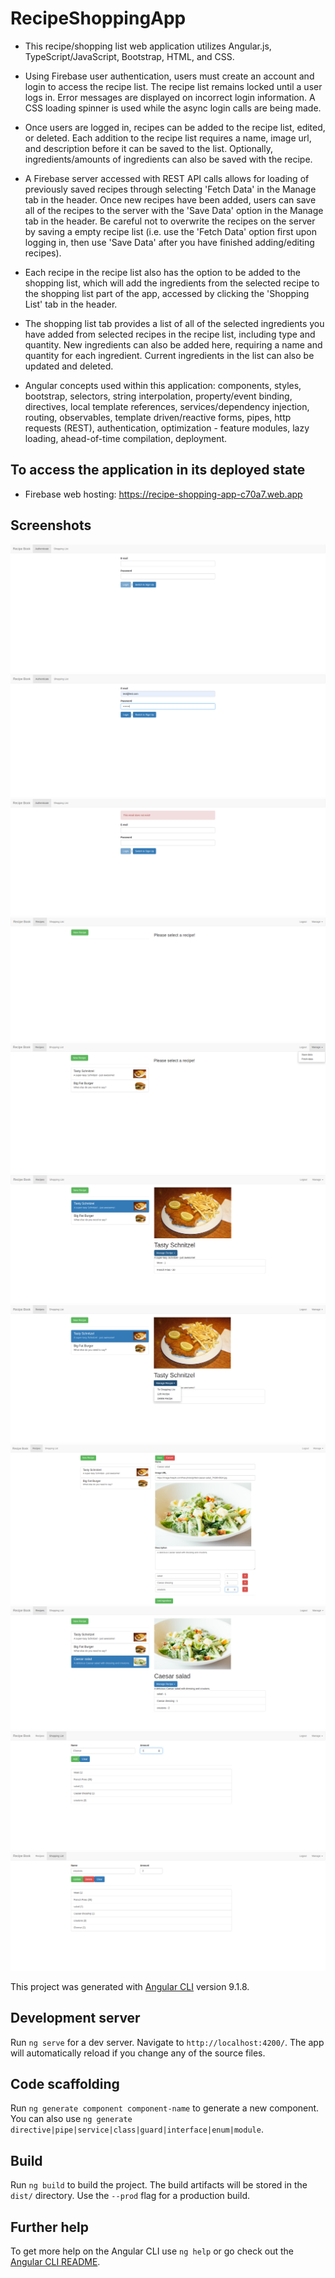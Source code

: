 # RecipeShoppingApp
* This recipe/shopping list web application utilizes Angular.js, TypeScript/JavaScript, Bootstrap, HTML, and CSS.
* Using Firebase user authentication, users must create an account and login to access the recipe list. The recipe list remains locked until a user logs in. Error messages are displayed on incorrect login information. A CSS loading spinner is used while the async login calls are being made.
* Once users are logged in, recipes can be added to the recipe list, edited, or deleted. Each addition to the recipe list requires a name, image url, and description before it can be saved to the list. Optionally, ingredients/amounts of ingredients can also be saved with the recipe.
* A Firebase server accessed with REST API calls allows for loading of previously saved recipes through selecting 'Fetch Data' in the Manage tab in the header. Once new recipes have been added, users can save all of the recipes to the server with the 'Save Data' option in the Manage tab in the header. Be careful not to overwrite the recipes on the server by saving a empty recipe list (i.e. use the 'Fetch Data' option first upon logging in, then use 'Save Data' after you have finished adding/editing recipes).
* Each recipe in the recipe list also has the option to be added to the shopping list, which will add the ingredients from the selected recipe to the shopping list part of the app, accessed by clicking the 'Shopping List' tab in the header.
* The shopping list tab provides a list of all of the selected ingredients you have added from selected recipes in the recipe list, including type and quantity. New ingredients can also be added here, requiring a name and quantity for each ingredient. Current ingredients in the list can also be updated and deleted.

* Angular concepts used within this application: components, styles, bootstrap, selectors, string interpolation, property/event binding, directives, local template references, services/dependency injection, routing, observables, template driven/reactive forms, pipes, http requests (REST), authentication, optimization - feature modules, lazy loading, ahead-of-time compilation, deployment.

## To access the application in its deployed state
* Firebase web hosting: https://recipe-shopping-app-c70a7.web.app

## Screenshots
![Alt text](/screenshots/sc1.png?raw=true "Login")
![Alt text](/screenshots/sc11.png?raw=true "Login info")
![Alt text](/screenshots/sc2.png?raw=true "Login incorrect")
![Alt text](/screenshots/sc3.png?raw=true "Recipes")
![Alt text](/screenshots/sc4.png?raw=true "Recipes fetched")
![Alt text](/screenshots/sc5.png?raw=true "Recipe selected")
![Alt text](/screenshots/sc6.png?raw=true "Recipe manage tab")
![Alt text](/screenshots/sc7.png?raw=true "New recipe add")
![Alt text](/screenshots/sc8.png?raw=true "New recipe in recipe list")
![Alt text](/screenshots/sc9.png?raw=true "Shopping list with added ingredients")
![Alt text](/screenshots/sc10.png?raw=true "Shopping list ingredient update")

This project was generated with [Angular CLI](https://github.com/angular/angular-cli) version 9.1.8.

## Development server

Run `ng serve` for a dev server. Navigate to `http://localhost:4200/`. The app will automatically reload if you change any of the source files.

## Code scaffolding

Run `ng generate component component-name` to generate a new component. You can also use `ng generate directive|pipe|service|class|guard|interface|enum|module`.

## Build

Run `ng build` to build the project. The build artifacts will be stored in the `dist/` directory. Use the `--prod` flag for a production build.

## Further help

To get more help on the Angular CLI use `ng help` or go check out the [Angular CLI README](https://github.com/angular/angular-cli/blob/master/README.md).

